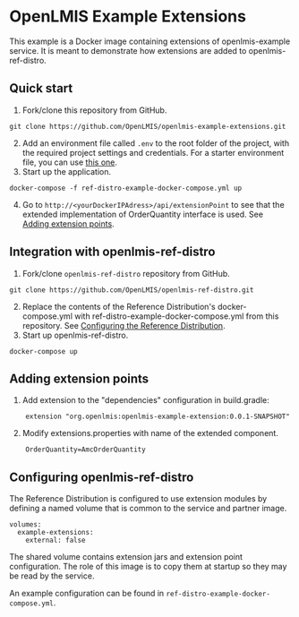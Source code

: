 # OpenLMIS Example Extensions
This example is a Docker image containing extensions of openlmis-example service. It is meant to demonstrate how extensions are added to openlmis-ref-distro.


## Quick start
1. Fork/clone this repository from GitHub.
 ```shell
 git clone https://github.com/OpenLMIS/openlmis-example-extensions.git
 ```
2. Add an environment file called `.env` to the root folder of the project, with the required 
project settings and credentials. For a starter environment file, you can use [this 
one](https://github.com/OpenLMIS/openlmis-config/blob/master/.env).
3. Start up the application.
 ```shell
 docker-compose -f ref-distro-example-docker-compose.yml up
 ```
4. Go to `http://<yourDockerIPAdress>/api/extensionPoint` to see
that the extended implementation of OrderQuantity interface is used. See [Adding extension points](#extensionpoints).


## Integration with openlmis-ref-distro
1. Fork/clone `openlmis-ref-distro` repository from GitHub.
 ```shell
 git clone https://github.com/OpenLMIS/openlmis-ref-distro.git
 ```
2. Replace the contents of the Reference Distribution's docker-compose.yml with ref-distro-example-docker-compose.yml from this repository. 
See [Configuring the Reference Distribution](#configuringrefdistro).
3. Start up openlmis-ref-distro.
 ```shell
 docker-compose up
 ```
 
## <a name="extensionpoints">Adding extension points</a>
1. Add extension to the "dependencies" configuration in build.gradle:
```
    extension "org.openlmis:openlmis-example-extension:0.0.1-SNAPSHOT"
```
2. Modify extensions.properties with name of the extended component.
```
    OrderQuantity=AmcOrderQuantity
```


## <a name="configuringrefdistro">Configuring openlmis-ref-distro</a>
The Reference Distribution is configured to use extension modules by defining a named volume that is common to the service and partner image. 
```
volumes:
  example-extensions:
    external: false
```
The shared volume contains extension jars and extension point configuration. The role of this image is to copy them at startup so they may be read by the service.

An example configuration can be found in `ref-distro-example-docker-compose.yml`.
